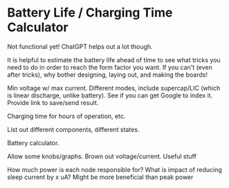 # Battery Life / Charging Time Calculator

Not functional yet! ChatGPT helps out a lot though.


It is helpful to estimate the battery life ahead of time to see what tricks you need to do in order to reach the form factor you want. If you can't (even after tricks), why bother designing, laying out, and making the boards!

Min voltage w/ max current. Different modes, include supercap/LIC (which is linear discharge, unlike battery). See if you can get Google to index it. Provide link to save/send result. 

Charging time for hours of operation, etc. 

List out different components, different states. 

Battery calculator. 

Allow some knobs/graphs. Brown out voltage/current. Useful stuff

How much power is each node responsible for? What is impact of reducing sleep current by x uA? Might be more beneficial than peak power
